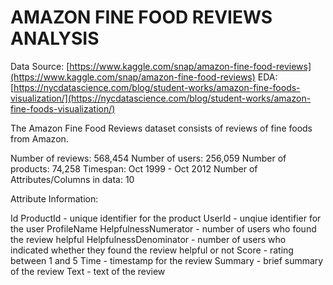 # AMAZON FINE FOOD REVIEWS ANALYSIS 

Data Source: [https://www.kaggle.com/snap/amazon-fine-food-reviews](https://www.kaggle.com/snap/amazon-fine-food-reviews)
EDA: [https://nycdatascience.com/blog/student-works/amazon-fine-foods-visualization/](https://nycdatascience.com/blog/student-works/amazon-fine-foods-visualization/)

The Amazon Fine Food Reviews dataset consists of reviews of fine foods from Amazon.

Number of reviews: 568,454
Number of users: 256,059
Number of products: 74,258
Timespan: Oct 1999 - Oct 2012
Number of Attributes/Columns in data: 10

Attribute Information:

Id
ProductId - unique identifier for the product
UserId    - unqiue identifier for the user
ProfileName
HelpfulnessNumerator - number of users who found the review helpful
HelpfulnessDenominator - number of users who indicated whether they found the review helpful or not
Score - rating between 1 and 5
Time - timestamp for the review
Summary - brief summary of the review
Text - text of the review
